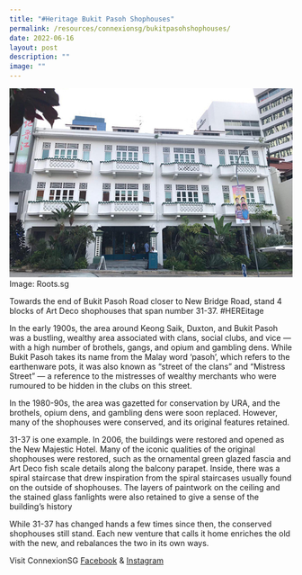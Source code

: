 ```yaml
---
title: "#Heritage Bukit Pasoh Shophouses"
permalink: /resources/connexionsg/bukitpasohshophouses/
date: 2022-06-16
layout: post
description: ""
image: ""
---
```


![](/images/connexionsg/2022/bukit%20pasoh%20shophouses.jpg)
Image: Roots.sg

Towards the end of Bukit Pasoh Road closer to New Bridge Road, stand 4 blocks of Art Deco shophouses that span number 31-37. #HEREitage

In the early 1900s, the area around Keong Saik, Duxton, and Bukit Pasoh was a bustling, wealthy area associated with clans, social clubs, and vice — with a high number of brothels, gangs, and opium and gambling dens. While Bukit Pasoh takes its name from the Malay word ‘pasoh’, which refers to the earthenware pots, it was also known as “street of the clans” and “Mistress Street” — a reference to the mistresses of wealthy merchants who were rumoured to be hidden in the clubs on this street.

In the 1980-90s, the area was gazetted for conservation by URA, and the brothels, opium dens, and gambling dens were soon replaced. However, many of the shophouses were conserved, and its original features retained.

31-37 is one example. In 2006, the buildings were restored and opened as the New Majestic Hotel. Many of the iconic qualities of the original shophouses were restored, such as the ornamental green glazed fascia and Art Deco fish scale details along the balcony parapet. Inside, there was a spiral staircase that drew inspiration from the spiral staircases usually found on the outside of shophouses. The layers of paintwork on the ceiling and the stained glass fanlights were also retained to give a sense of the building’s history

While 31-37 has changed hands a few times since then, the conserved shophouses still stand. Each new venture that calls it home enriches the old with the new, and rebalances the two in its own ways.


Visit ConnexionSG [Facebook](https://www.facebook.com/ConnexionSG) & [Instagram](https://www.instagram.com/connexionsg/)
